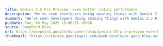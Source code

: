 ```yaml
---
title: Gemini 2.5 Pro Preview: even better coding performance
description: "We’ve seen developers doing amazing things with Gemini 2.5 Pro, so we decided to release an updated version a couple of weeks early to get into developers hands sooner."
summary: "We’ve seen developers doing amazing things with Gemini 2.5 Pro, so we decided to release an updated version a couple of weeks early to get into developers hands sooner."
pubDate: Tue, 06 May 2025 15:06:55 +0000
source: DeepMind Blog
url: https://deepmind.google/discover/blog/gemini-25-pro-preview-even-better-coding-performance/
thumbnail: "https://storage.googleapis.com/gweb-developer-goog-blog-assets/images/gemini_2-5_pro_claybrook__dev_her.2e16d0ba.fill-1200x600.jpg"
---
```


